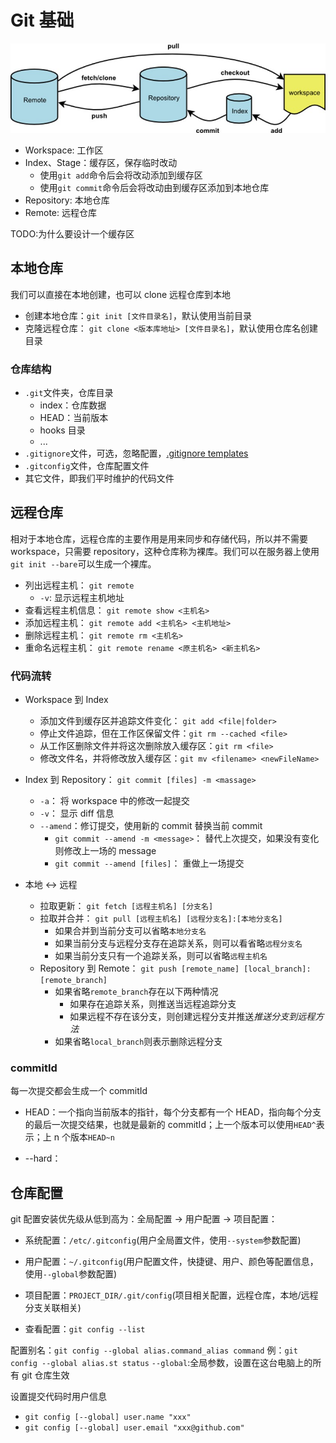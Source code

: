 # Git 基础

![流程](../../assets/images/git/git-flow.jpg)

- Workspace: 工作区
- Index、Stage：缓存区，保存临时改动
  - 使用`git add`命令后会将改动添加到缓存区
  - 使用`git commit`命令后会将改动由到缓存区添加到本地仓库
- Repository: 本地仓库
- Remote: 远程仓库

TODO:为什么要设计一个缓存区

## 本地仓库

我们可以直接在本地创建，也可以 clone 远程仓库到本地

- 创建本地仓库：`git init [文件目录名]`，默认使用当前目录
- 克隆远程仓库： `git clone <版本库地址> [文件目录名]`，默认使用仓库名创建目录

### 仓库结构

- `.git`文件夹，仓库目录
  - index：仓库数据
  - HEAD：当前版本
  - hooks 目录
  - ...
- `.gitignore`文件，可选，忽略配置，[.gitignore templates](https://github.com/github/gitignore)
- `.gitconfig`文件，仓库配置文件
- 其它文件，即我们平时维护的代码文件

## 远程仓库

相对于本地仓库，远程仓库的主要作用是用来同步和存储代码，所以并不需要 workspace，只需要 repository，这种仓库称为裸库。我们可以在服务器上使用`git init --bare`可以生成一个裸库。

- 列出远程主机： `git remote`
  - `-v`: 显示远程主机地址
- 查看远程主机信息： `git remote show <主机名>`
- 添加远程主机： `git remote add <主机名> <主机地址>`
- 删除远程主机： `git remote rm <主机名>`
- 重命名远程主机： `git remote rename <原主机名> <新主机名>`

### 代码流转

- Workspace 到 Index
  - 添加文件到缓存区并追踪文件变化： `git add <file|folder>`
  - 停止文件追踪，但在工作区保留文件：`git rm --cached <file>`
  - 从工作区删除文件并将这次删除放入缓存区：`git rm <file>`
  - 修改文件名，并将修改放入缓存区：`git mv <filename> <newFileName>`
- Index 到 Repository： `git commit [files] -m <massage>`

  - `-a`： 将 workspace 中的修改一起提交
  - `-v`： 显示 diff 信息
  - `--amend`：修订提交，使用新的 commit 替换当前 commit
    - `git commit --amend -m <message>`： 替代上次提交，如果没有变化则修改上一场的 message
    - `git commit --amend [files]`： 重做上一场提交

- 本地 <-> 远程
  - 拉取更新： `git fetch [远程主机名] [分支名]`
  - 拉取并合并： `git pull [远程主机名] [远程分支名]:[本地分支名]`
    - 如果合并到当前分支可以省略`本地分支名`
    - 如果当前分支与远程分支存在追踪关系，则可以看省略`远程分支名`
    - 如果当前分支只有一个追踪关系，则可以省略`远程主机名`
  - Repository 到 Remote： `git push [remote_name] [local_branch]:[remote_branch]`
    - 如果省略`remote_branch`存在以下两种情况
      - 如果存在追踪关系，则推送当远程追踪分支
      - 如果远程不存在该分支，则创建远程分支并推送*推送分支到远程方法*
    - 如果省略`local_branch`则表示删除远程分支

### commitId

每一次提交都会生成一个 commitId

- HEAD：一个指向当前版本的指针，每个分支都有一个 HEAD，指向每个分支的最后一次提交结果，也就是最新的 commitId；上一个版本可以使用`HEAD^`表示；上 n 个版本`HEAD~n`

- --hard：

## 仓库配置

git 配置安装优先级从低到高为：全局配置 -> 用户配置 -> 项目配置：

- 系统配置：`/etc/.gitconfig`(用户全局置文件，使用`--system`参数配置)
- 用户配置：`~/.gitconfig`(用户配置文件，快捷键、用户、颜色等配置信息，使用`--global`参数配置)
- 项目配置：`PROJECT_DIR/.git/config`(项目相关配置，远程仓库，本地/远程分支关联相关)

- 查看配置：`git config --list`

配置别名：`git config --global alias.command_alias command`
例：`git config --global alias.st status`
`--global`:全局参数，设置在这台电脑上的所有 git 仓库生效

设置提交代码时用户信息

- `git config [--global] user.name "xxx"`
- `git config [--global] user.email "xxx@github.com"`
